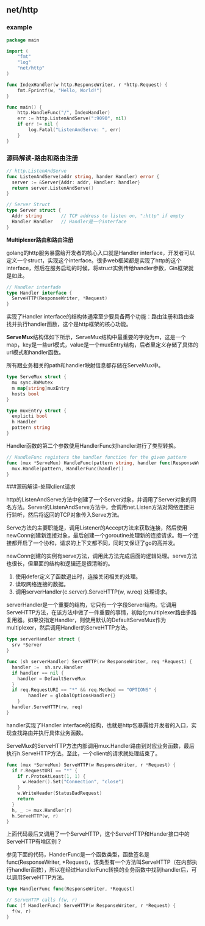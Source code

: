 ## net/http

### example

```go
package main

import (
	"fmt"
	"log"
	"net/http"
)

func IndexHandler(w http.ResponseWriter, r *http.Request) {
	fmt.Fprintf(w, "Hello, World!")
}

func main() {
	http.HandleFunc("/", IndexHandler)
	err := http.ListenAndServe(":9090", nil)
	if err != nil {
		log.Fatal("ListenAndServe: ", err)
	}
}
```

### 源码解读-路由和路由注册

```go
// http.ListenAndServe
func ListenAndServe(addr string, hander Handler) error {
  server := &Server{Addr: addr, Handler: handler}
  return server.ListenAndServe()
}

// Server Struct
type Server struct {
  Addr string       // TCP address to listen on, ":http" if empty
  Handler Handler   // Handler是一个interface
}
```

**Multiplexer路由和路由注册**

golang的http服务暴露给开发者的核心入口就是Handler interface，开发者可以定义一个struct，实现这个interface。很多web框架都是实现了http的这个interface，然后在服务启动的时候，将struct实例传给handler参数，Gin框架就是如此。

```go
// Handler interfade
type Handler interface {
  ServeHTTP(ResponseWriter, *Request)
}
```

实现了Handler interface的结构体通常至少要具备两个功能：路由注册和路由查找并执行handler函数，这个是http框架的核心功能。

**ServeMux**结构体如下所示，ServeMux结构中最重要的字段为m，这是一个map，key是一些url模式，value是一个muxEntry结构，后者里定义存储了具体的url模式和handler函数。

所有跟业务相关的path和handler映射信息都存储在ServeMux中。

```go
type ServeMux struct {
  mu sync.RWMutex
  m map[string]muxEntry
  hosts bool
}

type muxEntry struct {
  explicti bool
  h Handler
  pattern string
}
```

Handler函数的第二个参数使用HandlerFunc对handler进行了类型转换。

```go
// HandleFunc registers the handler function for the given pattern
func (mux *ServeMux) HandleFunc(pattern string, handler func(ResponseWriter, *Request)) {
  mux.Handle(pattern, HandlerFunc(handler))
}
```

###源码解读-处理client请求

http的ListenAndServe方法中创建了一个Server对象，并调用了Server对象的同名方法。Server的ListenAndServe方法中，会调用net.Listen方法对网络连接进行监听，然后将返回的TCP对象传入Serve方法。

Serve方法的主要职能是，调用Listener的Accept方法来获取连接，然后使用newConn创建新连接对象，最后创建一个goroutine处理新的连接请求。每一个连接都开启了一个协和，请求的上下文都不同，同时又保证了go的高并发。

newConn创建的实例有serve方法，调用此方法完成后面的逻辑处理。serve方法也很长，但里面的结构和逻辑还是很清晰的。

1. 使用defer定义了函数退出时，连接关闭相关的处理。
2. 读取网络连接的数据。
3. 调用serverHandler{c.server}.ServeHTTP(w, w.req) 处理请求。

serverHandler是一个重要的结构，它只有一个字段Server结构。它调用ServeHTTP方法，在该方法中做了一件重要的事情，初始化multiplexer路由多路复用器。如果没指定Handler，则使用默认的DefaultServeMux作为multiplexer，然后调用Handler的ServeHTTP方法。

```go
type serverHandler struct {
  srv *Server
}

func (sh serverHandler) ServeHTTP(rw ResponseWriter, req *Request) {
  handler :=  sh.srv.Handler
  if handler == nil {
    handler = DefaultServeMux
  }
  if req.RequestURI == "*" && req.Method == "OPTIONS" {
		handler = globalOptionsHandler{}
	}
  handler.ServeHTTP(rw, req)
}
```

handler实现了Handler interface的结构，也就是http包暴露给开发者的入口，实现查找路由并执行具体业务函数。

ServeMux的ServeHTTP方法内部调用mux.Handler路由到对应业务函数，最后执行h.ServeHTTP方法。至此，一个client的请求就处理结束了。

```go
func (mux *ServeMux) ServeHTTP(w ResponseWriter, r *Request) {
  if r.RequestURI == "*" {
    if r.ProtoAtLeast(1, 1) {
      w.Header().Set("Connection", "close")
    }
    w.WriteHeader(StatusBadRequest)
    return
  }
  h, _ := mux.Handler(r)
  h.ServeHTTP(w, r)
}
```



上面代码最后又调用了一个ServeHTTP，这个ServeHTTP和Hander接口中的ServeHTTP有啥区别？

参见下面的代码，HanderFunc是一个函数类型，函数签名是func(ResponseWriter, *Request)，该类型有一个方法叫ServeHTTP（在内部执行handler函数），所以在经过HandlerFunc转换的业务函数中找到handler后，可以调用ServeHTTP方法。

```go
type HandlerFunc func(ResponseWriter, *Request)

// ServeHTTP calls f(w, r)
func (f HandlerFunc) ServeHTTP(w ResponseWriter, r *Request) {
  f(w, r)
}
```


